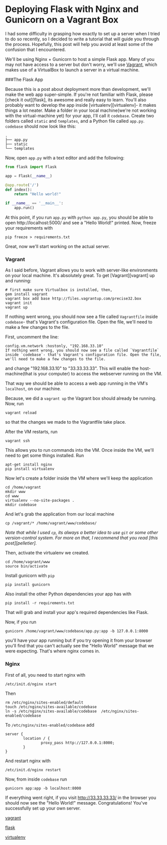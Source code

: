 # Deploying Flask with Nginx and Gunicorn on a Vagrant Box

I had some difficulty in grasping how exactly to set up a server when I tried to do so recently, so I decided to write a tutorial that will guide you through the process. Hopefully, this post will help you avoid at least some of the confusion that I encountered.

We'll be using Nginx + Gunicorn to host a simple Flask app. Many of you may not have access to a server but don't worry, we'll use [Vagrant](https://www.vagrantup.com/), which makes use of a VirtualBox to launch a server in a virtual machine.

###The Flask App

Because this is a post about deployment more than development, we'll make the web app super-simple. If you're not familiar with Flask, please [check it out][flask], its awesome and really easy to learn. You'll also probably want to develop the app inside [virtualenv][virtualenv]- it makes things a lot neater. Make a folder in your local machine(we're not working with the virtual-machine yet) for your app, I'll call it `codebase`. Create two folders called `static` and `templates`, and a Python file called `app.py`. `codebase` should now look like this:

    .
    ├── app.py
    ├── static
    └── templates

Now, open `app.py` with a text editor and add the following:

```python
from flask import Flask

app = Flask(__name__)

@app.route('/')
def index():
    return "Hello world!"

if __name__ == '__main__':
    app.run()
```

At this point, if you run `app.py` with `python app.py`, you should be able to open http://localhost:5000/ and see a "Hello World!" printed. Now, freeze your requirements with

```shell
pip freeze > requirements.txt
```
Great, now we'll start working on the actual server.

### Vagrant

As I said before, Vagrant allows you to work with server-like environments on your local machine. It's absolutely great. To get [Vagrant][vagrant] up and running:

```shell
# first make sure Virtualbox is installed, then,
gem install vagrant
vagrant box add base http://files.vagrantup.com/precise32.box
vagrant init
vagrant up
```

If nothing went wrong, you should now see a file called `Vagrantfile` inside `codebase`- that's Vagrant's configuration file. Open the file, we'll need to make a few changes to the file.

First, uncomment the line:

```shell
config.vm.network :hostonly, "192.168.33.10"
If nothing went wrong, you should now see a file called `Vagrantfile` inside `codebase`- that's Vagrant's configuration file. Open the file, we'll need to make a few changes to the file.
```

and change "192.168.33.10" to "33.33.33.33". This will enable the host-machine(that is your computer) to access the webserver running on the VM.

That way we should be able to access a web app running in the VM's `localhost`, on our machine.

Because, we did a `vagrant up` the Vagrant box should already be running. Now, run

```shell
vagrant reload
```

so that the changes we made to the Vagrantfile take place.

After the VM restarts, run

```shell
vagrant ssh
```

This allows you to run commands into the VM. Once inside the VM, we'll need to get some things installed. Run

```shell
apt-get install nginx
pip install virtualenv
```

Now let's create a folder inside the VM where we'll keep the application

```shell
cd /home/vagrant
mkdir www
cd www
virtualenv --no-site-packages .
mkdir codebase
```

And let's grab the application from our local machine

```shell
cp /vagrant/* /home/vagrant/www/codebase/
```
*Note that while I used `cp`, its always a better idea to use `git` or some other version-control system. For more on that, I recommend that you read [this post][pelletier].*

Then, activate the virtualenv we created.

```shell
cd /home/vagrant/www
source bin/activate
```

Install gunicorn with `pip`

```shell
pip install gunicorn
```

Also install the other Python dependencies your app has with

```shell
pip install -r requirements.txt
```

That will grab and install your app's required dependencies like Flask.

Now, if you run

```shell
gunicorn /home/vagrant/www/codebase/app.py:app -b 127.0.0.1:8000
```
you'll have your app running but if you try opening it from your browser you'll find that you can't actually see the "Hello World" message that we were expecting. That's where nginx comes in.

### Nginx

First of all, you need to start nginx with

```shell
/etc/init.d/nginx start
```

Then

```shell
rm /etc/nginx/sites-enabled/default
touch /etc/nginx/sites-available/codebase
ln -s /etc/nginx/sites-available/codebase  /etc/nginx/sites-enabled/codebase
```

To `/etc/nginx/sites-enabled/codebase` add

```shell
server {
        location / {
                proxy_pass http://127.0.0.1:8000;
        }
}
```

And restart nginx with

```shell
/etc/init.d/nginx restart
```
Now, from inside `codebase` run

```shell
gunicorn app:app -b localhost:8000
```

If everything went right, if you visit http://33.33.33.33/ in the browser you should now see the "Hello World!" message. Congratulations! You've successfully set up your own server.


[vagrant](http://vagrantup.com)

[flask](http://flask.pocoo.org/)

[virtualenv](http://pypi.python.org/pypi/virtualenv)

